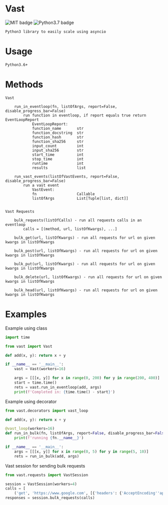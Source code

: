 # Vast
    
![MIT badge](https://img.shields.io/badge/license-MIT-black)
![Python3.7 badge](https://img.shields.io/badge/python-v3.7-blue)
    
    Python3 library to easily scale using asyncio

# Usage

    Python3.6+

# Methods

    Vast

        run_in_eventloop(fn, listOfArgs, report=False, disable_progress_bar=False)
            run function in eventloop, if report equals true return EventLoopReport
                EventLoopReport:
                function_name       str
                function_docstring  str
                function_hash       str
                function_sha256     str
                input_count         int
                input_sha256        str
                start_time          int
                stop_time           int
                runtime             int
                results             list
        
        run_vast_events(listOfVastEvents, report=False, disable_progress_bar=False)
            run a vast event
                VastEvent:
                fn                  Callable
                listOfArgs          List[Tuple[list, dict]]


    Vast Requests

        bulk_requests(listOfCalls) - run all requests calls in an eventloop
            calls = [(method, url, listOfKwargs), ...]
        
        bulk_get(url, listOfKwargs) - run all requests for url on given kwargs in listOfKwargs

        bulk_post(url, listOfKwargs) - run all requests for url on given kwargs in listOfKwargs

        bulk_put(url, listOfKwargs) - run all requests for url on given kwargs in listOfKwargs

        bulk_delete(url, listOfKwargs) - run all requests for url on given kwargs in listOfKwargs
        
        bulk_head(url, listOfKwargs) - run all requests for url on given kwargs in listOfKwargs
        

# Examples

Example using class
```python
import time

from vast import Vast

def add(x, y): return x + y

if __name__ == '__main__':
    vast = Vast(workers=16)

    args = [[[x, y]] for x in range(0, 200) for y in range(200, 400)]
    start = time.time()
    rets = vast.run_in_eventloop(add, args)
    print(f'Completed in: {time.time() - start}')
```

Example using decorator
```python
from vast.decorators import vast_loop

def add(x, y): return x + y

@vast_loop(workers=16)
def run_in_bulk(fn, listOfArgs, report=False, disable_progress_bar=False):
    print(f'running {fn.__name__}')

if __name__ == '__main__':
    args = [[[x, y]] for x in range(0, 5) for y in range(5, 10)]
    rets = run_in_bulk(add, args)
```

Vast session for sending bulk requests
```python
from vast.requests import VastSession

session = VastSession(workers=4)
calls = [
    ('get', 'https://www.google.com', [{'headers': {'AcceptEncoding''application/json'}}]), ('post', 'https://www.github.com')]
responses = session.bulk_requests(calls)
```

